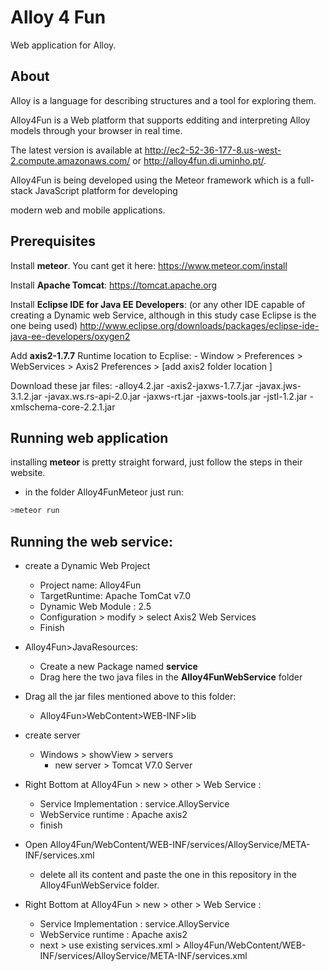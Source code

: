 # Alloy 4 Fun
Web application for Alloy.

## About
Alloy is a language for describing structures and a tool for exploring them.

Alloy4Fun is a Web platform that supports edditing and interpreting Alloy models through your browser in real time.

The latest version is available at http://ec2-52-36-177-8.us-west-2.compute.amazonaws.com/ or http://alloy4fun.di.uminho.pt/. 

Alloy4Fun is being developed using the Meteor framework which is a full-stack JavaScript platform for developing

modern web and mobile applications.

## Prerequisites

Install **meteor**. You cant get it here:
https://www.meteor.com/install

Install **Apache Tomcat**:
https://tomcat.apache.org

Install **Eclipse IDE for Java EE Developers**: (or any other IDE capable of creating a Dynamic web Service, although in this study case Eclipse is the one being used)
http://www.eclipse.org/downloads/packages/eclipse-ide-java-ee-developers/oxygen2

Add **axis2-1.7.7** Runtime location to Ecplise:
	- Window > Preferences > WebServices > Axis2 Preferences > [add axis2 folder location ]

Download these jar files:
-alloy4.2.jar 
-axis2-jaxws-1.7.7.jar
-javax.jws-3.1.2.jar
-javax.ws.rs-api-2.0.jar
-jaxws-rt.jar
-jaxws-tools.jar
-jstl-1.2.jar
-xmlschema-core-2.2.1.jar

## Running web application
installing **meteor** is pretty straight forward, just follow the steps in their website.

- in the folder  Alloy4FunMeteor just run:
```bash
>meteor run
```
## Running the web service:

  - create a Dynamic Web Project
	  - Project name: Alloy4Fun
	  - TargetRuntime: Apache TomCat v7.0
	  - Dynamic Web Module : 2.5
	  - Configuration > modify > select Axis2 Web Services
	  - Finish

- Alloy4Fun>JavaResources:
	- Create a new Package named **service**
	- Drag here the two java files in the **Alloy4FunWebService** folder

- Drag all the jar files mentioned above to this folder:
	- Alloy4Fun>WebContent>WEB-INF>lib


- create server
	- Windows > showView > servers 
		- new server > Tomcat V7.0 Server

- Right Bottom at Alloy4Fun > new > other > Web Service :
	- Service Implementation : service.AlloyService
	- WebService runtime :  Apache axis2
	- finish

- Open Alloy4Fun/WebContent/WEB-INF/services/AlloyService/META-INF/services.xml
	- delete all its content and paste the one in this repository in the Alloy4FunWebService folder.
	
- Right Bottom at Alloy4Fun > new > other > Web Service :
	- Service Implementation : service.AlloyService
	- WebService runtime :  Apache axis2
	- next > use existing services.xml > Alloy4Fun/WebContent/WEB-INF/services/AlloyService/META-INF/services.xml
